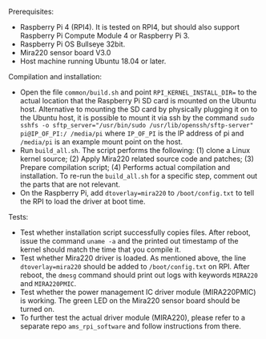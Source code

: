 Prerequisites:
- Raspberry Pi 4 (RPI4). It is tested on RPI4, but should also support Raspberry Pi Compute Module 4 or Raspberry Pi 3.
- Raspberry Pi OS Bullseye 32bit.
- Mira220 sensor board V3.0
- Host machine running Ubuntu 18.04 or later.

Compilation and installation:
- Open the file `common/build.sh` and point `RPI_KERNEL_INSTALL_DIR=` to the actual location that the Raspberry Pi SD card is mounted on the Ubuntu host. Alternative to mounting the SD card by physically plugging it on to the Ubuntu host, it is possible to mount it via ssh by the command `sudo sshfs -o sftp_server="/usr/bin/sudo /usr/lib/openssh/sftp-server" pi@IP_OF_PI:/ /media/pi` where `IP_OF_PI` is the IP address of pi and `/media/pi` is an example mount point on the host.
- Run `build_all.sh`. The script performs the following: (1) clone a Linux kernel source; (2) Apply Mira220 related source code and patches; (3) Prepare compilation script; (4) Performs actual compilation and installation. To re-run the `build_all.sh` for a specific step, comment out the parts that are not relevant.
- On the Raspberry Pi, add `dtoverlay=mira220` to `/boot/config.txt` to tell the RPI to load the driver at boot time.

Tests:
- Test whether installation script successfully copies files. After reboot, issue the command `uname -a` and the printed out timestamp of the kernel should match the time that you compile it.
- Test whether Mira220 driver is loaded. As mentioned above, the line `dtoverlay=mira220` should be added to `/boot/config.txt` on RPI. After reboot, the `dmesg` command should print out logs with keywords `MIRA220` and `MIRA220PMIC`.
- Test whether the power management IC driver module (MIRA220PMIC) is working. The green LED on the Mira220 sensor board should be turned on.
- To further test the actual driver module (MIRA220), please refer to a separate repo `ams_rpi_software` and follow instructions from there.
